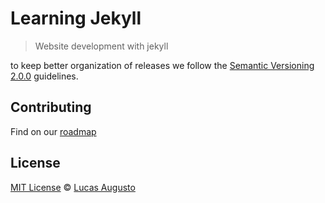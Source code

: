 # Learning Jekyll

> Website development with jekyll

to keep better organization of releases we follow the [Semantic Versioning 2.0.0](http://semver.org) guidelines.

## Contributing
Find on our [roadmap](/issues)

## License
[MIT License](../blob/master/LICENSE.md) &copy; [Lucas Augusto](http://lucasaugusto.eti.br "Website Lucas Augusto")
